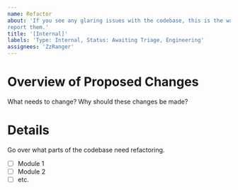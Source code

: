 ```yaml
---
name: Refactor
about: 'If you see any glaring issues with the codebase, this is the way to
report them.'
title: '[Internal]'
labels: 'Type: Internal, Status: Awaiting Triage, Engineering'
assignees: 'ZzRanger'
---
```


# Overview of Proposed Changes

What needs to change? Why should these changes be made?

# Details

Go over what parts of the codebase need refactoring.

- [ ] Module 1
- [ ] Module 2
- [ ] etc.
